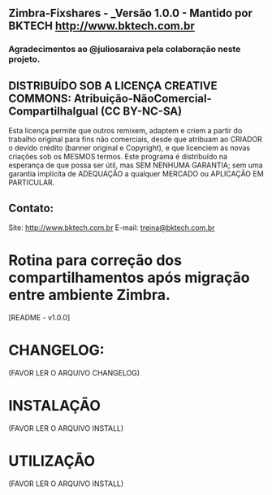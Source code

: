 ## Zimbra-Fixshares - _Versão 1.0.0 - Mantido por BKTECH <http://www.bktech.com.br>
### Agradecimentos ao @juliosaraiva pela colaboração neste projeto.


## DISTRIBUÍDO SOB A LICENÇA CREATIVE COMMONS: Atribuição-NãoComercial-CompartilhaIgual (CC BY-NC-SA)

Esta licença permite que outros remixem, adaptem e criem a partir do trabalho original para fins não comerciais, desde que atribuam
ao CRIADOR o devido crédito (banner original e Copyright), e que licenciem as novas criações sob os MESMOS termos. Este programa é 
distribuído na esperança de que possa ser útil, mas SEM NENHUMA GARANTIA; sem uma garantia implícita de ADEQUAÇÃO a qualquer MERCADO ou 
APLICAÇÃO EM PARTICULAR.
 
## Contato:
 
 Site: <http://www.bktech.com.br>
 E-mail: <treina@bktech.com.br>
 
# Rotina para correção dos compartilhamentos após migração entre ambiente Zimbra. 

[README - v1.0.0]
												
# CHANGELOG: 

 (FAVOR LER O ARQUIVO CHANGELOG)

# INSTALAÇÃO
 
 (FAVOR LER O ARQUIVO INSTALL)
 
# UTILIZAÇÃO
 
 (FAVOR LER O ARQUIVO INSTALL)
